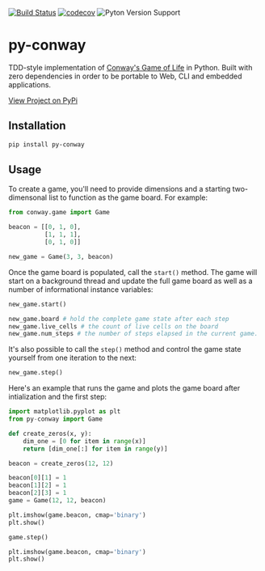 [![Build Status](https://dev.azure.com/brandon0360/py-conway/_apis/build/status/bsatrom.py-conway?branchName=master)](https://dev.azure.com/brandon0360/py-conway/_build/latest?definitionId=3&branchName=master)
[![codecov](https://codecov.io/gh/bsatrom/py-conway/branch/master/graph/badge.svg)](https://codecov.io/gh/bsatrom/py-conway)
![Pyton Version Support](https://img.shields.io/pypi/pyversions/py-conway)

# py-conway

TDD-style implementation of [Conway's Game of Life](https://www.conwaylife.com/wiki/Conway%27s_Game_of_Life) in Python. Built with zero dependencies in order to be portable to Web, CLI and embedded applications.

[View Project on PyPi](https://pypi.org/project/py-conway/0.0.1/)

## Installation

```bash
pip install py-conway
```

## Usage

To create a game, you'll need to provide dimensions and a starting two-dimensonal list to function as the game board. For example:

```python
from conway.game import Game

beacon = [[0, 1, 0],
          [1, 1, 1],
          [0, 1, 0]]

new_game = Game(3, 3, beacon)
```

Once the game board is populated, call the `start()` method. The game will start on a background thread and update the full game board as well as a number of informational instance variables:

```python
new_game.start()

new_game.board # hold the complete game state after each step
new_game.live_cells # the count of live cells on the board
new_game.num_steps # the number of steps elapsed in the current game.
```

It's also possible to call the `step()` method and control the game state yourself from one iteration to the next:

```python
new_game.step()
```

Here's an example that runs the game and plots the game board after intialization and the first step:

```python
import matplotlib.pyplot as plt
from py-conway import Game

def create_zeros(x, y):
    dim_one = [0 for item in range(x)]
    return [dim_one[:] for item in range(y)]

beacon = create_zeros(12, 12)

beacon[0][1] = 1
beacon[1][2] = 1
beacon[2][3] = 1
game = Game(12, 12, beacon)

plt.imshow(game.beacon, cmap='binary')
plt.show()

game.step()

plt.imshow(game.beacon, cmap='binary')
plt.show()
```
